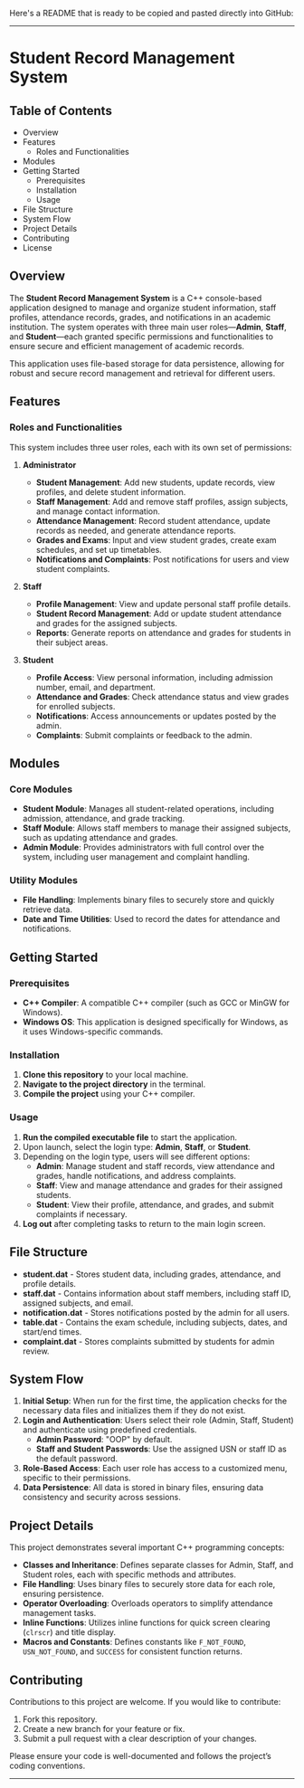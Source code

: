 Here's a README that is ready to be copied and pasted directly into GitHub:

---

# Student Record Management System

## Table of Contents
- Overview
- Features
  - Roles and Functionalities
- Modules
- Getting Started
  - Prerequisites
  - Installation
  - Usage
- File Structure
- System Flow
- Project Details
- Contributing
- License

## Overview

The **Student Record Management System** is a C++ console-based application designed to manage and organize student information, staff profiles, attendance records, grades, and notifications in an academic institution. The system operates with three main user roles—**Admin**, **Staff**, and **Student**—each granted specific permissions and functionalities to ensure secure and efficient management of academic records.

This application uses file-based storage for data persistence, allowing for robust and secure record management and retrieval for different users.

## Features

### Roles and Functionalities

This system includes three user roles, each with its own set of permissions:

1. **Administrator**
   - **Student Management**: Add new students, update records, view profiles, and delete student information.
   - **Staff Management**: Add and remove staff profiles, assign subjects, and manage contact information.
   - **Attendance Management**: Record student attendance, update records as needed, and generate attendance reports.
   - **Grades and Exams**: Input and view student grades, create exam schedules, and set up timetables.
   - **Notifications and Complaints**: Post notifications for users and view student complaints.

2. **Staff**
   - **Profile Management**: View and update personal staff profile details.
   - **Student Record Management**: Add or update student attendance and grades for the assigned subjects.
   - **Reports**: Generate reports on attendance and grades for students in their subject areas.

3. **Student**
   - **Profile Access**: View personal information, including admission number, email, and department.
   - **Attendance and Grades**: Check attendance status and view grades for enrolled subjects.
   - **Notifications**: Access announcements or updates posted by the admin.
   - **Complaints**: Submit complaints or feedback to the admin.

## Modules

### Core Modules

- **Student Module**: Manages all student-related operations, including admission, attendance, and grade tracking.
- **Staff Module**: Allows staff members to manage their assigned subjects, such as updating attendance and grades.
- **Admin Module**: Provides administrators with full control over the system, including user management and complaint handling.
  
### Utility Modules
- **File Handling**: Implements binary files to securely store and quickly retrieve data.
- **Date and Time Utilities**: Used to record the dates for attendance and notifications.

## Getting Started

### Prerequisites

- **C++ Compiler**: A compatible C++ compiler (such as GCC or MinGW for Windows).
- **Windows OS**: This application is designed specifically for Windows, as it uses Windows-specific commands.

### Installation

1. **Clone this repository** to your local machine.
2. **Navigate to the project directory** in the terminal.
3. **Compile the project** using your C++ compiler.

### Usage

1. **Run the compiled executable file** to start the application.
2. Upon launch, select the login type: **Admin**, **Staff**, or **Student**.
3. Depending on the login type, users will see different options:
   - **Admin**: Manage student and staff records, view attendance and grades, handle notifications, and address complaints.
   - **Staff**: View and manage attendance and grades for their assigned students.
   - **Student**: View their profile, attendance, and grades, and submit complaints if necessary.
4. **Log out** after completing tasks to return to the main login screen.

## File Structure

- **student.dat** - Stores student data, including grades, attendance, and profile details.
- **staff.dat** - Contains information about staff members, including staff ID, assigned subjects, and email.
- **notification.dat** - Stores notifications posted by the admin for all users.
- **table.dat** - Contains the exam schedule, including subjects, dates, and start/end times.
- **complaint.dat** - Stores complaints submitted by students for admin review.

## System Flow

1. **Initial Setup**: When run for the first time, the application checks for the necessary data files and initializes them if they do not exist.
2. **Login and Authentication**: Users select their role (Admin, Staff, Student) and authenticate using predefined credentials.
   - **Admin Password**: "OOP" by default.
   - **Staff and Student Passwords**: Use the assigned USN or staff ID as the default password.
3. **Role-Based Access**: Each user role has access to a customized menu, specific to their permissions.
4. **Data Persistence**: All data is stored in binary files, ensuring data consistency and security across sessions.

## Project Details

This project demonstrates several important C++ programming concepts:

- **Classes and Inheritance**: Defines separate classes for Admin, Staff, and Student roles, each with specific methods and attributes.
- **File Handling**: Uses binary files to securely store data for each role, ensuring persistence.
- **Operator Overloading**: Overloads operators to simplify attendance management tasks.
- **Inline Functions**: Utilizes inline functions for quick screen clearing (`clrscr`) and title display.
- **Macros and Constants**: Defines constants like `F_NOT_FOUND`, `USN_NOT_FOUND`, and `SUCCESS` for consistent function returns.

## Contributing

Contributions to this project are welcome. If you would like to contribute:

1. Fork this repository.
2. Create a new branch for your feature or fix.
3. Submit a pull request with a clear description of your changes.

Please ensure your code is well-documented and follows the project’s coding conventions.


---

